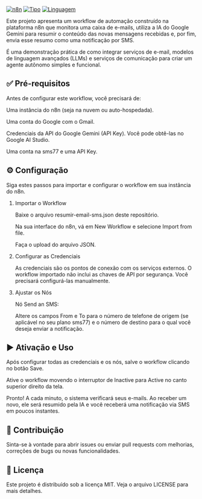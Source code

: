 [![n8n](https://img.shields.io/badge/Feito%20com-n8n-blueviolet?logo=n8n)](https://n8n.io/)
[![Tipo](https://img.shields.io/badge/Tipo-Automação-orange)](https://n8n.io/)
[![Linguagem](https://img.shields.io/badge/Linguagem-JSON-lightgrey)](https://www.json.org/)

Este projeto apresenta um workflow de automação construído na plataforma n8n que monitora uma caixa de e-mails, utiliza a IA do Google Gemini para resumir o conteúdo das novas mensagens recebidas e, por fim, envia esse resumo como uma notificação por SMS.

É uma demonstração prática de como integrar serviços de e-mail, modelos de linguagem avançados (LLMs) e serviços de comunicação para criar um agente autônomo simples e funcional.

## ✅ Pré-requisitos
Antes de configurar este workflow, você precisará de:

Uma instância do n8n (seja na nuvem ou auto-hospedada).

Uma conta do Google com o Gmail.

Credenciais da API do Google Gemini (API Key). Você pode obtê-las no Google AI Studio.

Uma conta na sms77 e uma API Key.

## ⚙️ Configuração
Siga estes passos para importar e configurar o workflow em sua instância do n8n.

1. Importar o Workflow

    Baixe o arquivo resumir-email-sms.json deste repositório.

    Na sua interface do n8n, vá em New Workflow e selecione Import from file.

    Faça o upload do arquivo JSON.

2. Configurar as Credenciais

    As credenciais são os pontos de conexão com os serviços externos. O workflow importado não inclui as chaves de API por segurança. Você precisará configurá-las manualmente.

3. Ajustar os Nós

    Nó Send an SMS:

    Altere os campos From e To para o número de telefone de origem (se aplicável no seu plano sms77) e o número de destino para o qual você deseja enviar a notificação.

## ▶️ Ativação e Uso
Após configurar todas as credenciais e os nós, salve o workflow clicando no botão Save.

Ative o workflow movendo o interruptor de Inactive para Active no canto superior direito da tela.

Pronto! A cada minuto, o sistema verificará seus e-mails. Ao receber um novo, ele será resumido pela IA e você receberá uma notificação via SMS em poucos instantes.

## 🤝 Contribuição
Sinta-se à vontade para abrir issues ou enviar pull requests com melhorias, correções de bugs ou novas funcionalidades.

## 📜 Licença
Este projeto é distribuído sob a licença MIT. Veja o arquivo LICENSE para mais detalhes.

